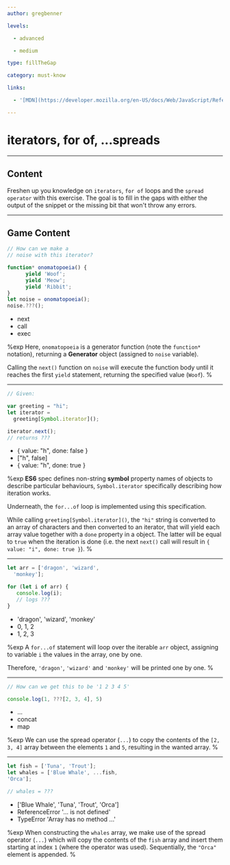 ```yaml
---
author: gregbenner

levels:

  - advanced

  - medium

type: fillTheGap

category: must-know

links:

  - '[MDN](https://developer.mozilla.org/en-US/docs/Web/JavaScript/Reference/Operators/Destructuring_assignment#Array_destructuring){website}'

---
```


# iterators, for of, ...spreads

---
## Content

Freshen up you knowledge on `iterators`, `for of` loops and the `spread operator` with this exercise.
The goal is to fill in the gaps with either the output of the snippet or the missing bit that won't throw any errors.

---
## Game Content

```javascript
// How can we make a
// noise with this iterator?

function* onomatopoeia() {
      yield 'Woof';
      yield 'Meow';
      yield 'Ribbit';
}
let noise = onomatopoeia();
noise.???();
```

* next
* call
* exec

%exp
Here, `onomatopoeia` is a generator function (note the `function*` notation), returning a **Generator** object (assigned to `noise` variable).

Calling the `next()` function on `noise` will execute the function body until it reaches the first `yield` statement, returning the specified value (`Woof`).
%

---

```javascript
// Given:

var greeting = "hi";
let iterator =
  greeting[Symbol.iterator]();

iterator.next();
// returns ???

```

* { value: "h", done: false }
* ["h", false]
* { value: "h", done: true }

%exp
**ES6** spec defines non-string **symbol** property names of objects to describe particular behaviours, `Symbol.iterator` specifically describing how iteration works.

Underneath, the `for...of` loop is implemented using this specification.

While calling `greeting[Symbol.iterator]()`, the `"hi"` string is converted to an array of characters and then converted to an iterator, that will yield each array value together with a `done` property in a object. The latter will be equal to `true` when the iteration is done (i.e. the next `next()` call will result in `{ value: "i", done: true }`).
%

---

```javascript
let arr = ['dragon', 'wizard',
  'monkey'];

for (let i of arr) {
   console.log(i);
   // logs ???
}

```

* 'dragon', 'wizard', 'monkey'
* 0, 1, 2
* 1, 2, 3

%exp
A `for...of` statement will loop over the iterable `arr` object, assigning to variable `i` the values in the array, one by one.

Therefore, `'dragon'`, `'wizard'` and `'monkey'` will be printed one by one.
%

---

```javascript
// How can we get this to be '1 2 3 4 5'

console.log(1, ???[2, 3, 4], 5)
```

* ...
* concat
* map

%exp
We can use the spread operator (`...`) to copy the contents of the `[2, 3, 4]` array between the elements `1` and `5`, resulting in the wanted array.
%

---

```javascript
let fish = ['Tuna', 'Trout'];
let whales = ['Blue Whale', ...fish,
'Orca'];

// whales = ???
```

* ['Blue Whale', 'Tuna', 'Trout', 'Orca']
* ReferenceError '... is not defined'
* TypeError 'Array has no method ...'

%exp
When constructing the `whales` array, we make use of the spread operator (`...`) which will copy the contents of the `fish` array and insert them starting at index `1` (where the operator was used). Sequentially, the `"Orca"` element is appended.
%

